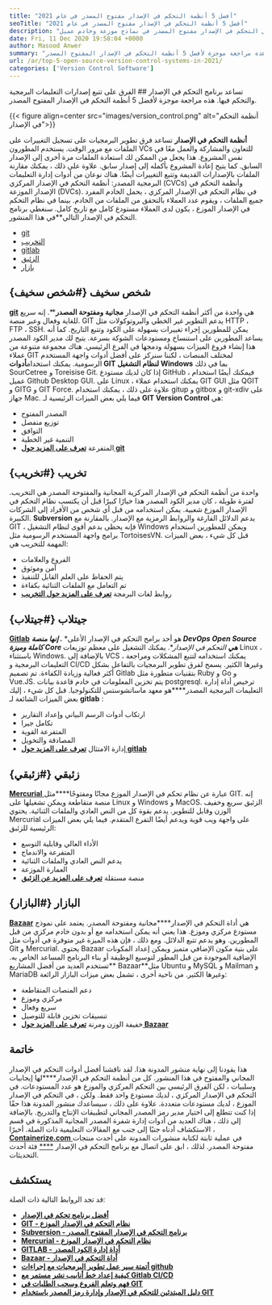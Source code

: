 ```yaml
---
title: "أفضل 5 أنظمة التحكم في الإصدار مفتوح المصدر في عام 2021" 
seoTitle: "أفضل 5 أنظمة التحكم في الإصدار مفتوح المصدر في عام 2021" 
description: "تتيح أنظمة التحكم في الإصدار للمطورين إدارة التغييرات في الكود مع مرور الوقت. يأتي التحكم في الإصدار مفتوح المصدر في نماذج موزعة وخادم عميل." 
date: Fri, 11 Dec 2020 19:58:04 +0000
author: Masood Anwer
summary: "يساعد برنامج التحكم في الإصدار الفرق على تتبع إصدارات التعليمات البرمجية والتحكم فيها. هذه مراجعة موجزة لأفضل 5 أنظمة التحكم في الإصدار المفتوح المصدر." 
url: /ar/top-5-open-source-version-control-systems-in-2021/
categories: ['Version Control Software']
---
```


تساعد برنامج التحكم في الإصدار ## الفرق على تتبع إصدارات التعليمات البرمجية والتحكم فيها. هذه مراجعة موجزة لأفضل 5 أنظمة التحكم في الإصدار المفتوح المصدر.

{{< figure align=center src="images/version_control.png" alt="أنظمة التحكم في الإصدار">}}

**أنظمة التحكم في الإصدار** تساعد فرق تطوير البرمجيات على تسجيل التغييرات على الملفات مع مرور الوقت. يستخدم المطورون VCs للتعاون والمشاركة والعمل معًا في نفس المشروع. هذا يجعل من الممكن لك استعادة الملفات مرة أخرى إلى الإصدار السابق. كما يتيح إعادة المشروع بأكمله إلى إصدار سابق. علاوة على ذلك ، يمكنك مقارنة الملفات بالإصدارات القديمة وتتبع التغييرات أيضًا.
هناك نوعان من أدوات إدارة التعليمات البرمجية المصدر: أنظمة التحكم في الإصدار المركزي (CVCs) وأنظمة التحكم في الإصدار الموزعة (DVCs). في نظام التحكم في الإصدار المركزي ، يحمل الخادم المفرد جميع الملفات ، ويقوم عدد العملاء بالتحقق من الملفات من الخادم. بينما في نظام التحكم في الإصدار الموزع ، يكون لدى العملاء مستودع كامل مع تاريخ كامل.
سنغطي برنامج التحكم في الإصدار التالي**في هذا المنشور.
  * [git][2]
  * [التخريب][3]
  * [gitlab][4]
  * [الزئبق][5]
  * [بازار][6]

## شخص سخيف {#شخص سخيف}

[ **git**][7] هي واحدة من أكثر أنظمة التحكم في الإصدار **مجانية ومفتوحة المصدر****. إنه سريع للغاية وفعال وعبر منصة. GIT يدعم التطوير غير الخطي والبروتوكولات مثل HTTP ، FTP ، SSH. يمكن للمطورين إجراء تغييرات بسهولة على الكود وتتبع التاريخ. كما أنه يساعد المطورين على استنساخ ومستودعات الشوكة بسرعة. يتيح لك مدير الكود المصدر هذا إنشاء فروع الميزات بسهولة ودمجها في الفرع الرئيسي. هناك مجموعة متنوعة من عملاء GIT لمختلف المنصات ، لكننا سنركز على أفضل أدوات واجهة المستخدم الرسومية. يمكنك استخدام**أدوات GIT لنظام التشغيل Windows** بما في ذلك SourCetree و Toreisise Git. إذا كان لديك مستودع GitHub ، فيمكنك أيضًا استخدام عميل Github Desktop GUI. على Linux ، يمكنك استخدام عملاء GIT GUI مثل QGIT و GITG و GIT Force. علاوة على ذلك ، يمكنك استخدام gitup و gitbox و git-xdiv على جهاز Mac.
فيما يلي بعض الميزات الرئيسية لـ **GIT Version Control** هي:
  * المصدر المفتوح
  * توزيع منفصل
  * التوافق
  * التنمية غير الخطية
  * المتفرعة
[ **تعرف على المزيد حول git** ][8]

## تخريب {#تخريب}

واحدة من أنظمة التحكم في الإصدار المركزية المجانية والمفتوحة المصدر هي التخريب. لفترة طويلة ، كان مدير الكود المصدر هذا خيارًا كبيرًا قبل أن يكتسب نظام التحكم في الإصدار الموزع شعبية. يمكن استخدامه من قبل أي شخص من الأفراد إلى الشركات الكبيرة. **Subversion** يدعم الدلائل الفارغة والروابط الرمزية مع الإصدار. بالمقارنة مع GIT ، فإنه يحظى بدعم أقوى لنظام التشغيل Windows ويمكن للمطورين استخدام برامج واجهة المستخدم الرسومية مثل TortoisesVN.
قبل كل شيء ، بعض الميزات المهمة للتخريب هي:
  * الفروع والعلامات
  * آمن وموثوق
  * يتم الحفاظ على العلم القابل للتنفيذ
  * تم التعامل مع الملفات الثنائية بكفاءة
  * روابط لغات البرمجة
[ **تعرف على المزيد حول التخريب** ][9]

## جيتلاب {#جيتلاب}

[ **Gitlab**][10] هو أحد برامج التحكم في الإصدار الأعلى* ***. إنها منصة DevOps Open Source كاملة وميزة Core هي** التحكم في الإصدار**. يمكنك التشغيل على معظم توزيعات Linux ، باستثناء Windows. بالإضافة إلى VCS ، يمكنك استخدامه لتتبع المشكلات ومراجعة التعليمات البرمجية و CI/CD وغيرها الكثير. يسمح لفرق تطوير البرمجيات بالتفاعل بشكل أكثر فعالية وزيادة الكفاءة. تم تصميم Gitlab بتقنيات متطورة مثل Ruby و Go و Vue.JS. يتم تخزين المعلومات في خادم قاعدة بيانات postgresql. ترخيص أداة إدارة التعليمات البرمجية المصدر****هو معهد ماساتشوستس للتكنولوجيا.
قبل كل شيء ، إليك بعض الميزات الشائعة لـ **gitlab** :
  * ارتكاب أدوات الرسم البياني وإعداد التقارير
  * تكامل جيرا
  * المتفرعة القوية
  * المصادقة والتخويل
  * إدارة الامتثال
[ **تعرف على المزيد حول gitlab** ][11]

## زئبقي {#زئبقي}

[ **Mercurial** ][12] عبارة عن نظام تحكم في الإصدار الموزع مجانًا ومفتوحًا****مثل GIT. إنه منصة متقاطعة ويمكن تشغيلها على Linux و Windows و MacOS. الزئبق سريع وخفيف الوزن وقابل للتطوير. يدعم بقوة كل من النص العادي والملفات الثنائية. يحتوي Mercurial على واجهة ويب قوية ويدعم أيضًا التفرع المتقدم.
فيما يلي بعض الميزات الرئيسية للزئبق:
  * الأداء العالي وقابلية التوسع
  * المتفرعة والاندماج
  * يدعم النص العادي والملفات الثنائية
  * العمارة الموزعة
  * منصة مستقلة
[ **تعرف على المزيد عن الزئبق** ][13]

## البازار {#البازار}

[ **Bazaar**][14] هي أداة التحكم في الإصدار****مجانية ومفتوحة المصدر. يعتمد على نموذج مستودع مركزي وموزع. هذا يعني أنه يمكن استخدامه مع أو بدون خادم مركزي من قبل المطورين. وهو يدعم تتبع الدلائل. ومع ذلك ، فإن هذه الميزة غير متوفرة في أدوات مثل Git و Mercurial. يحتوي Bazaar على بنية مكون الإضافي متميز ويمكن إعداد المكونات الإضافية الموجودة من قبل المطور لتوسيع الوظيفة أو بناء البرنامج المساعد الخاص به. تستخدم العديد من أفضل المشاريع** Bazaar**مثل Ubuntu و MySQL و Mailman و MariaDB وغيرها الكثير.
من ناحية أخرى ، تشمل بعض ميزات البازار الرائعة:
  * دعم المنصات المتقاطعة
  * مركزي وموزع
  * سريع وفعال
  * تنسيقات تخزين قابلة للتوصيل
  * خفيفة الوزن ومرنة
[ **تعرف على المزيد حول Bazaar** ][15]

## خاتمة
هذا يقودنا إلى نهاية منشور المدونة هذا. لقد ناقشنا أفضل أدوات التحكم في الإصدار المجاني والمفتوح في هذا المنشور. كل من أنظمة التحكم في الإصدار****لها إيجابيات وسلبيات ، لكن الفرق الرئيسي بين التحكم المركزي والموزع هو عدد المستودعات. في التحكم في الإصدار المركزي ، لديك مستودع واحد فقط. ولكن ، في التحكم في الإصدار الموزع ، لديك مستودعات متعددة. علاوة على ذلك ، سيساعدك منشور المدونة هذا حقًا إذا كنت تتطلع إلى اختيار مدير رمز المصدر المجاني لتطبيقات الإنتاج والتدريج. بالإضافة إلى ذلك ، هناك العديد من أدوات إدارة شفرة المصدر المجانية المذكورة في قسم الاستكشاف أدناه جنبًا إلى جنب مع المقالات التعليمية ذات الصلة.
أخيرًا ، [ **Containerize.com** ][16] في عملية ثابتة لكتابة منشورات المدونة على أحدث منتجات مفتوحة المصدر. لذلك ، ابق على اتصال مع برنامج التحكم في الإصدار [****][17] فئة أحدث التحديثات.

## يستكشف
قد تجد الروابط التالية ذات الصلة:
* [ **أفضل برنامج تحكم في الإصدار** ][1]
* [ **GIT - نظام التحكم في الإصدار الموزع** ][18]
* [ **Subversion - برنامج التحكم في الإصدار المفتوح المصدر** ][19]
* [ **Mercurial - نظام التحكم في الإصدار الموزع** ][20]
* [ **GITLAB - أداة إدارة الكود المصدر** ][21]
* [ **Bazaar - أداة التحكم في الإصدار** ][22]
* [ **أتمتة سير عمل تطوير البرمجيات مع إجراءات github** ][23]
* **[كيفية إعداد خط أنابيب نشر مستمر مع Gitlab CI/CD][24]** 
* **[فهم وتعلم الفروع وسحب الطلبات في GIT][25]** 
* **[دليل المبتدئين للتحكم في الإصدار وإدارة رمز المصدر باستخدام GIT][26]** 



[1]: https://products.containerize.com/version-control
[2]: #Git
[3]: #Subversion
[4]: #GitLab
[5]: #Mercurial
[6]: #Bazaar
[7]: https://products.containerize.com/version-control/git/
[8]: https://git-scm.com/
[9]: https://subversion.apache.org/
[10]: https://products.containerize.com/version-control/gitlab/
[11]: https://about.gitlab.com/
[12]: https://products.containerize.com/version-control/mercurial/
[13]: https://www.mercurial-scm.org/
[14]: https://products.containerize.com/version-control/bazaar/
[15]: https://bazaar.canonical.com/
[16]: https://containerize.com
[17]: https://blog.containerize.com/category/version-control-software/
[18]: https://products.containerize.com/version-control/git
[19]: https://products.containerize.com/version-control/subversion
[20]: https://products.containerize.com/version-control/mercurial
[21]: https://products.containerize.com/version-control/gitlab
[22]: https://products.containerize.com/version-control/bazaar
[23]: https://blog.containerize.com/version-control-software/github-actions-tutorial-automate-your-first-workflow/
[24]: https://blog.containerize.com/version-control-software/gitlab-continuous-deployment-how-it-works/
[25]: https://blog.containerize.com/version-control-software/understand-and-learn-branches-and-pull-requests-in-git/
[26]: https://blog.containerize.com/2021/01/08/guide-to-version-control-and-source-code-management-using-git/
